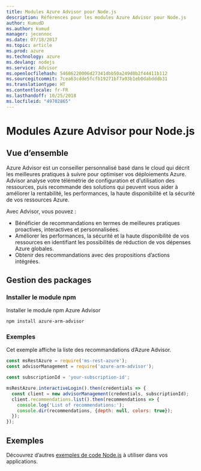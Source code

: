 ```yaml
---
title: Modules Azure Advisor pour Node.js
description: Références pour les modules Azure Advisor pour Node.js
author: KumudD
ms.author: kumud
manager: jeconnoc
ms.date: 07/18/2017
ms.topic: article
ms.prod: azure
ms.technology: azure
ms.devlang: nodejs
ms.service: Advisor
ms.openlocfilehash: 54686220006d27341dbb50a249d0b2f44411b112
ms.sourcegitcommit: 7cea63cdde5fcfb19271bf7a93b1eb0dabdddb31
ms.translationtype: HT
ms.contentlocale: fr-FR
ms.lasthandoff: 10/25/2018
ms.locfileid: "49702865"
---
```

# <a name="azure-advisor-modules-for-nodejs"></a>Modules Azure Advisor pour Node.js

## <a name="overview"></a>Vue d’ensemble

Azure Advisor est un conseiller personnalisé basé dans le cloud qui décrit les meilleures pratiques à suivre pour optimiser vos déploiements Azure. Advisor analyse votre télémétrie de configuration et d’utilisation des ressources, puis recommande des solutions qui peuvent vous aider à améliorer la rentabilité, les performances, la haute disponibilité et la sécurité de vos ressources Azure.

Avec Advisor, vous pouvez :
- Bénéficier de recommandations en termes de meilleures pratiques proactives, interactives et personnalisées.
- Améliorer les performances, la sécurité et la haute disponibilité de vos ressources en identifiant les possibilités de réduction de vos dépenses Azure globales.
- Obtenir des recommandations avec des propositions d’actions intégrées.

## <a name="management-package"></a>Gestion des packages

### <a name="install-the-npm-module"></a>Installer le module npm

Installer le module npm Azure Advisor

```bash
npm install azure-arm-advisor
```

### <a name="example"></a>Exemples

Cet exemple affiche la liste des recommandations d’Azure Advisor.

```javascript
const msRestAzure = require('ms-rest-azure');
const advisorManagement = require('azure-arm-advisor');

const subscriptionId = 'your-subscription-id';

msRestAzure.interactiveLogin().then(credentials => {
  const client = new advisorManagement(credentials, subscriptionId);
  client.recommendations.list().then(recommendations => {
    console.log('List of recommendations:');
    console.dir(recommendations, {depth: null, colors: true});
  });
});
```

## <a name="samples"></a>Exemples

Découvrez d’autres [exemples de code Node.js](https://azure.microsoft.com/resources/samples/?platform=nodejs) à utiliser dans vos applications.
